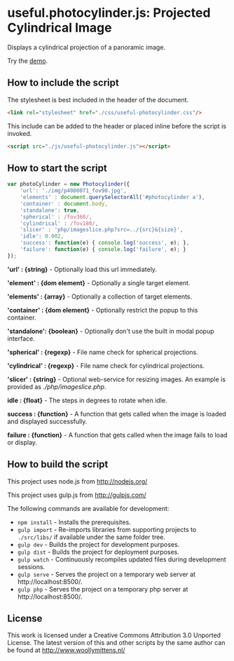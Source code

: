 # useful.photocylinder.js: Projected Cylindrical Image

Displays a cylindrical projection of a panoramic image.

Try the <a href="http://www.woollymittens.nl/default.php?url=useful-photocylinder">demo</a>.

## How to include the script

The stylesheet is best included in the header of the document.

```html
<link rel="stylesheet" href="./css/useful-photocylinder.css"/>
```

This include can be added to the header or placed inline before the script is invoked.

```html
<script src="./js/useful-photocylinder.js"></script>
```

## How to start the script

```javascript
var photoCylinder = new Photocylinder({
	'url': './img/p4080071_fov90.jpg',
	'elements' : document.querySelectorAll('#photocylinder a'),
	'container' : document.body,
	'standalone': true,
	'spherical' : /fov360/,
	'cylindrical' : /fov180/,
	'slicer' : 'php/imageslice.php?src=../{src}&{size}',
	'idle': 0.002,
	'success': function(e) { console.log('success', e); },
	'failure': function(e) { console.log('failure', e); }
});
```

**'url' : {string}** - Optionally load this url immediately.

**'element' : {dom element}** - Optionally a single target element.

**'elements' : {array}** - Optionally a collection of target elements.

**'container' : {dom element}** - Optionally restrict the popup to this container.

**'standalone': {boolean}** - Optionally don't use the built in modal popup interface.

**'spherical' : {regexp}** - File name check for spherical projections.

**'cylindrical' : {regexp}** - File name check for cylindrical projections.

**'slicer' : {string}** - Optional web-service for resizing images. An example is provided as *./php/imageslice.php*.

**idle : {float}** - The steps in degrees to rotate when idle.

**success : {function}** - A function that gets called when the image is loaded and displayed successfully.

**failure : {function}** - A function that gets called when the image fails to load or display.

## How to build the script

This project uses node.js from http://nodejs.org/

This project uses gulp.js from http://gulpjs.com/

The following commands are available for development:
+ `npm install` - Installs the prerequisites.
+ `gulp import` - Re-imports libraries from supporting projects to `./src/libs/` if available under the same folder tree.
+ `gulp dev` - Builds the project for development purposes.
+ `gulp dist` - Builds the project for deployment purposes.
+ `gulp watch` - Continuously recompiles updated files during development sessions.
+ `gulp serve` - Serves the project on a temporary web server at http://localhost:8500/.
+ `gulp php` - Serves the project on a temporary php server at http://localhost:8500/.

## License

This work is licensed under a Creative Commons Attribution 3.0 Unported License. The latest version of this and other scripts by the same author can be found at http://www.woollymittens.nl/
